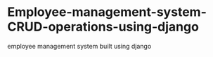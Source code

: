 # Employee-management-system-CRUD-operations-using-django
employee management system built using django
